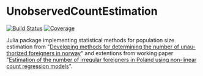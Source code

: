 # UnobservedCountEstimation

[![Build Status](https://github.com/ncn-foreigners/UnobservedCountEstimation.Jl/actions/workflows/CI.yml/badge.svg?branch=main)](https://github.com/ncn-foreigners/UnobservedCountEstimation.jl/actions/workflows/CI.yml?query=branch%3Amain)
[![Coverage](https://codecov.io/gh/ncn-foreigners/UnobservedCountEstimation.jl/branch/main/graph/badge.svg)](https://codecov.io/gh/ncn-foreigners/UnobservedCountEstimation.jl)

Julia package implementing statistical methods for population size estimation from "[Developing methods for determining the number of unau- thorized foreigners in norway](https://www.ssb.no/a/english/publikasjoner/pdf/doc_200811_en/doc_200811_en.pdf)" and extentions from working paper "[Estimation of the number of irregular foreigners in Poland using non-linear count regression models](https://arxiv.org/abs/2008.09407)".
